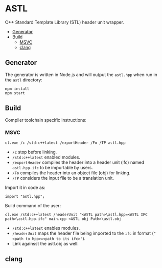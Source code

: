 # ASTL

C++ Standard Template Library (STL) header unit wrapper.

-   [Generator](#generator)
-   [Build](#build)
    -   [MSVC](#msvc)
    -   [clang](#clang)

## Generator

The generator is written in Node.js and will output the `astl.hpp` when run in the `astl` directory:

```
npm install
npm start
```

## Build

Compiler toolchain specific instructions:

### MSVC

```
cl.exe /c /std:c++latest /exportHeader /Fo /TP astl.hpp
```

-   `/c` stop before linking.
-   `/std:c++latest` enabled modules.
-   `/exportHeader` compiles the header into a header unit (ifc) named `astl.hpp.ifc` to be importable by users.
-   `/Fo` compiles the header into an object file (obj) for linking.
-   `/TP` considers the input file to be a translation unit.

Import it in code as:

```
import "astl.hpp";
```

Build command of the user:

```
cl.exe /std:c++latest /headerUnit "<ASTL path>\astl.hpp=<ASTL IFC path>\astl.hpp.ifc" main.cpp <ASTL obj Path>\astl.obj
```

-   `/std:c++latest` enables modules.
-   `/headerUnit` maps the header file being imported to the `ifc` in format (`"<path to hpp>=<path to its ifc>"`).
-   Link againsst the astl.obj as well.

## clang
